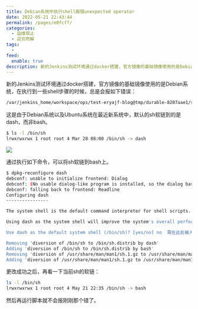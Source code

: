 ```yaml
---
title: Debian系统中执行shell报错unexpected operator
date: 2022-05-21 22:43:44
permalink: /pages/e0fcff/
categories:
  - 运维观止
  - 迎刃而解
tags:
  -
feed:
  enable: true
description: 新的Jenkins测试环境通过docker搭建，官方镜像的基础镜像使用的是Debian系统，在执行到一些shell步骤的时候，总是会报如下错误
---
```



新的Jenkins测试环境通过docker搭建，官方镜像的基础镜像使用的是Debian系统，在执行到一些shell步骤的时候，总是会报如下错误：

```sh
/var/jenkins_home/workspace/ops/test-eryajf-blog@tmp/durable-8207aae1/script.sh: 5: [: ALL: unexpected operator
```

这是由于Debian系统以及Ubuntu系统在最近新系统中，默认的sh软链到的是dash，而非bash。

```sh
$ ls -l /bin/sh
lrwxrwxrwx 1 root root 4 Mar 28 08:00 /bin/sh -> dash
```

![](http://t.eryajf.net/imgs/2022/05/37c45951f373749a.png)

通过执行如下命令，可以将sh软链到bash上。


```sh
$ dpkg-reconfigure dash
debconf: unable to initialize frontend: Dialog
debconf: (No usable dialog-like program is installed, so the dialog based frontend cannot be used. at /usr/share/perl5/Debconf/FrontEnd/Dialog.pm line 78.)
debconf: falling back to frontend: Readline
Configuring dash
----------------

The system shell is the default command interpreter for shell scripts.

Using dash as the system shell will improve the system's overall performance. It does not alter the shell presented to interactive users.

Use dash as the default system shell (/bin/sh)? [yes/no] no  需在此处输入no

Removing 'diversion of /bin/sh to /bin/sh.distrib by dash'
Adding 'diversion of /bin/sh to /bin/sh.distrib by bash'
Removing 'diversion of /usr/share/man/man1/sh.1.gz to /usr/share/man/man1/sh.distrib.1.gz by dash'
Adding 'diversion of /usr/share/man/man1/sh.1.gz to /usr/share/man/man1/sh.distrib.1.gz by bash'
```

更改成功之后，再看一下当前sh的软链：

```sh
ls -l /bin/sh
lrwxrwxrwx 1 root root 4 May 21 22:35 /bin/sh -> bash
```

然后再运行脚本就不会报刚刚那个错了。